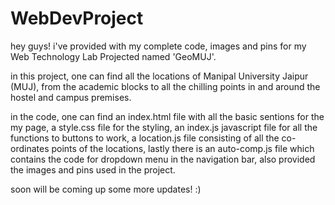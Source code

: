 # WebDevProject

hey guys!
i've provided with my complete code, images and pins for my Web Technology Lab Projected named 'GeoMUJ'.

in this project, one can find all the locations of Manipal University Jaipur (MUJ), from the academic blocks to all the chilling points in and around the hostel and campus premises.

in the code, one can find an index.html file with all the basic sentions for the my page, a style.css file for the styling, an index.js javascript file for all the functions to buttons to work, a location.js file consisting of all the co-ordinates points of the locations, lastly there is an auto-comp.js file which contains the code for dropdown menu in the navigation bar, also provided the images and pins used in the project.

soon will be coming up some more updates! :)

